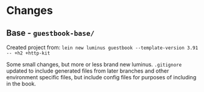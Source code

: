 # Changes

## Base - `guestbook-base/`

Created project from:
`lein new luminus guestbook --template-version 3.91 -- +h2 +http-kit`

Some small changes, but more or less brand new luminus.
`.gitignore` updated to include generated files from later branches and other environment specific files, but include config files for purposes of including in the book.